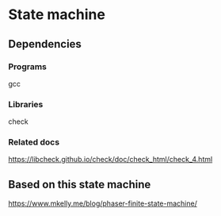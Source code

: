# State machine

## Dependencies

### Programs

gcc

### Libraries

check


### Related docs

<https://libcheck.github.io/check/doc/check_html/check_4.html>

## Based on this state machine

<https://www.mkelly.me/blog/phaser-finite-state-machine/>
